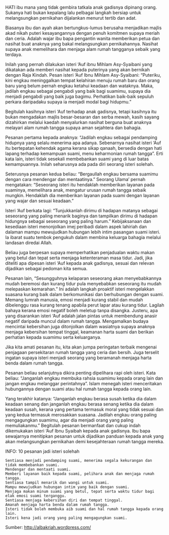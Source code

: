 HATI ibu mana yang tidak gembira tatkala anak gadisnya dipinang orang. Sukanya hati bukan kepalang lalu pelbagai langkah bersiap untuk melangsungkan pernikahan dijalankan menurut tertib dan adat.

Biasanya ibu dan ayah akan bertungkus-lumus berusaha menjadikan majlis akad nikah puteri kesayangannya dengan penuh komitmen supaya meriah dan ceria.
Adalah wajar ibu bapa pengantin wanita memberikan petua dan nasihat buat anaknya yang bakal melangsungkan pernikahannya. Nasihat supaya anak memelihara dan menjaga alam rumah tangganya sebaik yang terdaya.

Inilah yang pernah dilakukan isteri ‘Auf ibnu Mihlam Asy-Syaibani yang dikatakan ada memberi nasihat kepada puterinya yang akan bernikah dengan Raja Kindah. Pesan isteri ‘Auf Ibnu Mihlam Asy-Syaibani: “Puteriku, kini engkau meninggalkan tempat kelahiran menuju rumah baru dan orang baru yang belum pernah engkau ketahui keadaan dan wataknya. Maka, jadilah engkau sebagai pengabdi yang baik bagi suamimu, supaya dia menjadi pengabdi yang baik juga bagimu. Perhatikan baik-baik sepuluh perkara daripadaku supaya ia menjadi modal bagi hidupmu.”

Begitulah kasihnya isteri ‘Auf terhadap anak gadisnya, tetapi kasihnya itu bukan mengadakan majlis besar-besaran dan serba mewah, kasih sayang dizahirkan melalui kaedah menyalurkan nasihat berguna buat anaknya melayari alam rumah tangga supaya aman sejahtera dan bahagia.

Pesanan pertama kepada anaknya: “Jadilah engkau sebagai pendamping hidupnya yang selalu menerima apa adanya. Sebenarnya nasihat isteri ‘Auf itu bertepatan kehendak agama kerana sikap qanaah, bersedia dengan hati lapang terhadap kemampuan suami, menu keharmonian rumah tangga”. Erti kata lain, isteri tidak sesekali membebankan suami yang di luar batas kemampuannya. Inilah seharusnya ada pada diri seorang isteri solehah.

Seterusnya pesanan kedua beliau: “Bergaullah engkau bersama suamimu dengan cara mendengar dan mentaatinya.” Seorang Ulama’ pernah mengatakan: “Seseorang isteri itu hendaklah memberikan layanan pada suaminya, memelihara anak, mengatur urusan rumah tangga sebaik mungkin. Hendaklah dia memberikan layanan pada suami dengan layanan yang wajar dan sesuai keadaan.”

Isteri ‘Auf berkata lagi: “Tunjukkanlah dirimu di hadapan matanya sebagai seseorang yang paling menarik baginya dan tampilkan dirimu di hadapan hidungnya sebagai seseorang yang paling harum.” Kebijaksanaan dan kesediaan isteri menonjolkan imej peribadi dalam aspek lahiriah dan dalaman mampu mewujudkan hubungan lebih intim pasangan suami isteri. Ia ibarat suatu tembok pengukuh dalam membina keluarga bahagia melalui landasan diredai Allah.

Beliau juga berpesan supaya memperhatikan penjadualan waktu makan yang betul dan tepat serta menjaga ketenteraman masa tidur. Jadi, jika diteliti apa dipesan isteri ‘Auf kepada anak gadisnya, sesuai dan relevan dijadikan sebagai pedoman kita semua.

Pesanan lain, “Sesungguhnya kelaparan seseorang akan menyebabkannya mudah beremosi dan kurang tidur pula menyebabkan seseorang itu mudah melepaskan kemarahan.”
Ini adalah langkah proaktif isteri mengelakkan suasana kurang baik dalam berkomunikasi dan berhubungan dengan suami. Memang lumrah manusia, emosi menjadi kurang stabil dan mudah dibelenggu rasa kurang tenang apabila perut lapar atau kurang tidur. Lagilah bahaya kerana emosi negatif boleh meletup tanpa disangka. Justeru, apa yang disarankan isteri ‘Auf adalah jalan pintas untuk membendung anasir negatif daripada muncul dalam rumah tangga. Mengamalkan budaya mencintai kebersihan juga ditonjolkan dalam wasiatnya supaya anaknya menjaga kebersihan tempat tinggal, keamanan harta suami dan berikan perhatian kepada suamimu serta keluarganya.

Jika kita amati pesanan itu, kita akan jumpa peringatan terbaik mengenai penjagaan persekitaran rumah tangga yang ceria dan bersih. Juga terselit ingatan supaya isteri menjadi seorang yang beramanah menjaga harta benda dalam rumah tangga.

Pesanan beliau selanjutnya dikira penting dipelihara rapi oleh isteri. Kata beliau: “Janganlah engkau membuka rahsia suamimu kepada orang lain dan jangan engkau melanggar perintahnya”. Islam menegah isteri menceritakan hubungannya dengan suami atau hal rumah tangga kepada orang lain.

Yang terakhir katanya: “Janganlah engkau berasa susah ketika dia dalam keadaan senang dan janganlah engkau berasa senang ketika dia dalam keadaan susah, kerana yang pertama termasuk moral yang tidak sesuai dan yang kedua termasuk merosakkan suasana. Jadilah engkau orang paling mengagungkan suamimu, agar dia menjadi orang yang paling memuliakanmu.” Begitulah pesanan bermanfaat dan cukup indah dikemukakan isteri ‘Auf Ibnu Syaibah kepada anak gadisnya. Ibu bapa sewajarnya menitipkan pesanan untuk dijadikan panduan kepada anak yang akan melangsungkan pernikahan demi kesejahteraan rumah tangga mereka.

INFO: 10 pesanan jadi isteri solehah

    Sentiasa menjadi pendamping suami, menerima segala kekurangan dan tidak membebankan suami.
    Mendengar dan mentaati suami.
    Memberi layanan baik kepada suami, pelihara anak dan menjaga rumah tangga.
    Sentiasa tampil menarik dan wangi untuk suami.
    Mampu mewujudkan hubungan intim yang baik dengan suami.
    Menjaga makan minum suami yang betul, tepat serta waktu tidur bagi elak emosi suami terganggu.
    Sentiasa menjaga kebersihan diri dan tempat tinggal.
    Amanah menjaga harta benda dalam rumah tangga.
    Isteri tidak boleh membuka aib suami dan hal rumah tangga kepada orang lain.
    Isteri kena jadi orang yang paling mengagungkan suami.

 

Sumber: http://albakriah.wordpress.com/
